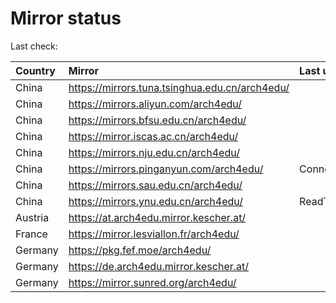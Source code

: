 <script src="./time.js"></script>
# Mirror status
Last check: <script type="text/javascript">localize(1675502248.7739375);</script>

|Country|Mirror|Last update|
|:------|:-----|:----------|
|China|https://mirrors.tuna.tsinghua.edu.cn/arch4edu/|<script type="text/javascript">localize(1675449242);</script>|
|China|https://mirrors.aliyun.com/arch4edu/|<script type="text/javascript">localize(1675449242);</script>|
|China|https://mirrors.bfsu.edu.cn/arch4edu/|<script type="text/javascript">localize(1675449242);</script>|
|China|https://mirror.iscas.ac.cn/arch4edu/|<script type="text/javascript">localize(1675492408);</script>|
|China|https://mirrors.nju.edu.cn/arch4edu/|<script type="text/javascript">localize(1675406365);</script>|
|China|https://mirrors.pinganyun.com/arch4edu/|ConnectionError|
|China|https://mirrors.sau.edu.cn/arch4edu/|<script type="text/javascript">localize(1673850842);</script>|
|China|https://mirrors.ynu.edu.cn/arch4edu/|ReadTimeout|
|Austria|https://at.arch4edu.mirror.kescher.at/|<script type="text/javascript">localize(1675449242);</script>|
|France|https://mirror.lesviallon.fr/arch4edu/|<script type="text/javascript">localize(1674153500);</script>|
|Germany|https://pkg.fef.moe/arch4edu/|<script type="text/javascript">localize(1675449242);</script>|
|Germany|https://de.arch4edu.mirror.kescher.at/|<script type="text/javascript">localize(1675449242);</script>|
|Germany|https://mirror.sunred.org/arch4edu/|<script type="text/javascript">localize(1675449242);</script>|

<script src="./tablefilter/tablefilter.js"></script>
<script src="./table.js"></script>